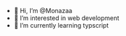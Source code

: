 - 👋 Hi, I’m @Monazaa
- 👀 I’m interested in web development
- 🌱 I’m currently learning typscript
  

<!---
Monazaa/Monazaa is a ✨ special ✨ repository because its `README.md` (this file) appears on your GitHub profile.
You can click the Preview link to take a look at your changes.
--->
